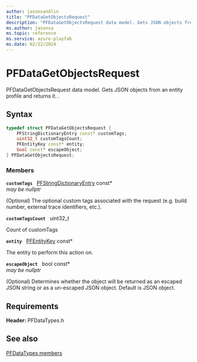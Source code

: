 ```yaml
---
author: jasonsandlin
title: "PFDataGetObjectsRequest"
description: "PFDataGetObjectsRequest data model. Gets JSON objects from an entity profile and returns it. ."
ms.author: jasonsa
ms.topic: reference
ms.service: azure-playfab
ms.date: 02/22/2024
---
```


# PFDataGetObjectsRequest  

PFDataGetObjectsRequest data model. Gets JSON objects from an entity profile and returns it. .  

## Syntax  
  
```cpp
typedef struct PFDataGetObjectsRequest {  
    PFStringDictionaryEntry const* customTags;  
    uint32_t customTagsCount;  
    PFEntityKey const* entity;  
    bool const* escapeObject;  
} PFDataGetObjectsRequest;  
```
  
### Members  
  
**`customTags`** &nbsp; [PFStringDictionaryEntry](../../pftypes/structs/pfstringdictionaryentry.md) const*  
*may be nullptr*  
  
(Optional) The optional custom tags associated with the request (e.g. build number, external trace identifiers, etc.).
  
**`customTagsCount`** &nbsp; uint32_t  
  
Count of customTags
  
**`entity`** &nbsp; [PFEntityKey](../../pftypes/structs/pfentitykey-c.md) const*  
  
The entity to perform this action on.
  
**`escapeObject`** &nbsp; bool const*  
*may be nullptr*  
  
(Optional) Determines whether the object will be returned as an escaped JSON string or as a un-escaped JSON object. Default is JSON object.
  
  
## Requirements  
  
**Header:** PFDataTypes.h
  
## See also  
[PFDataTypes members](../pfdatatypes_members.md)  

  
  
